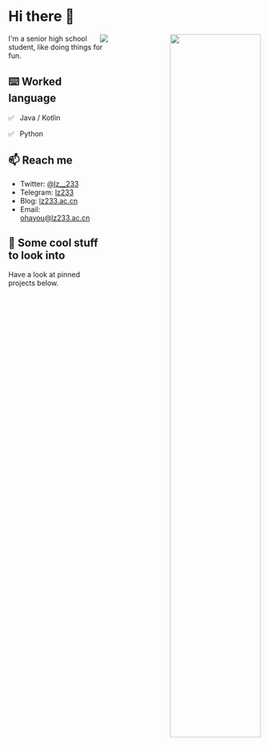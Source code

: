 # Hi there 👋

<div align="right">
<img width="60%" align="right" src="https://github-readme-stats.vercel.app/api?username=lz233&show_icons=true&icon_color=eed0d2&text_color=24292e&bg_color=ffffff&title_color=eed0d2&hide_title=true" />
<img align="right" src="https://github-readme-stats.vercel.app/api/top-langs/?username=lz233&layout=compact&icon_color=eed0d2&text_color=24292e&bg_color=ffffff&title_color=eed0d2&hide_title=true" />
</div>

I'm a senior high school student, like doing things for fun.

## ⌨️ Worked language

✅ ⁠ ⁢⁣⁡⁠ Java / Kotlin

✅ ⁠ ⁢⁣⁡⁠ Python

## 📫 Reach me

- Twitter: [@lz__233](https://twitter.com/lz__233)
- Telegram: [lz233](https://t.me/lz233)
- Blog: [lz233.ac.cn](https://lz233.ac.cn/)
- Email: [ohayou@lz233.ac.cn](mailto:ohayou@lz233.ac.cn)

## 👀 Some cool stuff to look into

Have a look at pinned projects below.

